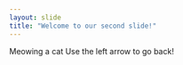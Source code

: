 ```yaml
---
layout: slide
title: "Welcome to our second slide!"
---
```

Meowing a cat
Use the left arrow to go back!
